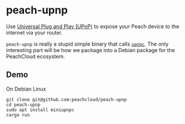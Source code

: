 # peach-upnp

Use [Universal Plug and Play (UPnP)](https://en.wikipedia.org/wiki/Universal_Plug_and_Play) to expose your Peach device to the internet via your router.

`peach-upnp` is really a stupid simple binary that calls [`upnpc`](http://miniupnp.free.fr/). The only interesting part will be how we package into a Debian package for the PeachCloud ecosystem.

## Demo

On Debian Linux

```shell
git clone git@github.com:peachcloud/peach-upnp
cd peach-upnp
sudo apt install miniupnpc
cargo run
```
